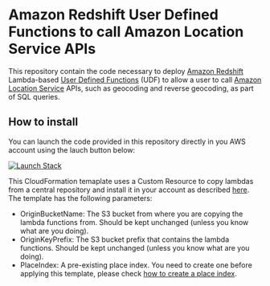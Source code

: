 # Amazon Redshift User Defined Functions to call Amazon Location Service APIs

This repository contain the code necessary to deploy [Amazon Redshift](https://github.com/fbdo/redshift-location-udf.git) Lambda-based [User Defined Functions](https://docs.aws.amazon.com/redshift/latest/dg/udf-creating-a-lambda-sql-udf.html) (UDF) to allow a user to call [Amazon Location Service](https://aws.amazon.com/location/) APIs, such as geocoding and reverse geocoding, as part of SQL queries.

## How to install

You can launch the code provided in this repository directly in you AWS account using the lauch button below:

[![Launch Stack](https://s3.amazonaws.com/cloudformation-examples/cloudformation-launch-stack.png)](https://console.aws.amazon.com/cloudformation/home#/stacks/new?stackName=RedshiftALS&templateURL=https://redshift-udf-als-dev.s3.eu-central-1.amazonaws.com/resources/cloudformation/create-lambda.yaml)

This CloudFormation temaplate uses a Custom Resource to copy lambdas from a central repository and install it in your account as described [here](https://aws.amazon.com/blogs/infrastructure-and-automation/deploying-aws-lambda-functions-using-aws-cloudformation-the-portable-way/). The template has the following parameters:

* OriginBucketName: The S3 bucket from where you are copying the lambda functions from. Should be kept unchanged (unless you know what are you doing).
* OriginKeyPrefix: The S3 bucket prefix that contains the lambda functions. Should be kept unchanged (unless you know what are you doing).
* PlaceIndex: A pre-existing place index. You need to create one before applying this template, please check [how to create a place index](https://docs.aws.amazon.com/location/latest/developerguide/create-place-index-resource.html).